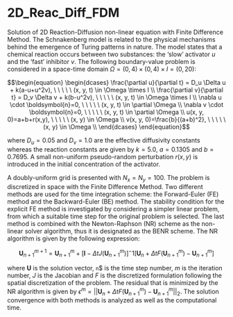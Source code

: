 # 2D_Reac_Diff_FDM
Solution of 2D Reaction-Diffusion non-linear equation with Finite Difference Method. The Schnakenberg model is related to the physical mechanisms behind the emergence of Turing patterns in nature. The model states that a chemical reaction occurs between two substances: the ‘slow’ activator $`u`$ and the ‘fast’ inhibitor $`v`$. The following boundary-value problem is considered in a space-time domain $`\Omega = (0, 4) \times (0, 4) \times I = (0, 20)`$:

```math
\begin{equation}
    \begin{dcases} 
        \frac{\partial u}{\partial t} = D_u \Delta u + k(a-u+u^2v), \ \ \ \ \ (x, y, t) \in \Omega \times I \\
        \frac{\partial v}{\partial t} = D_v \Delta v + k(b-u^2v), \ \ \ \ \ (x, y, t) \in \Omega \times I \\
        \nabla u \cdot \boldsymbol{n}=0, \ \ \ \ \ (x, y, t) \in \partial \Omega \\
        \nabla v \cdot \boldsymbol{n}=0, \ \ \ \ \ (x, y, t) \in \partial \Omega \\
        u(x, y, 0)=a+b+r(x,y), \ \ \ \ \ (x, y) \in \Omega \\
        v(x, y, 0)=\frac{b}{(a+b)^2}, \ \ \ \ \ (x, y) \in \Omega \\
    \end{dcases}
\end{equation}
```

where $`D_u=0.05`$ and $`D_v=1.0`$ are the effective diffusivity constants whereas the reaction constants are given by $`k=5.0`$, $`a=0.1305`$ and $`b=0.7695`$. A small non-uniform pseudo-random perturbation $`r(x,y)`$ is introduced in the initial concentration of the activator. 

A doubly-uniform grid is presented with $`N_x=N_y=100`$. The problem is discretized in space with the Finite Difference Method. Two different methods are used for the time integration scheme: the Forward-Euler (FE) method and the Backward-Euler (BE) method. The stability condition for the explicit FE method is investigated by considering a simpler linear problem, from which a suitable time step for the original problem is selected. The last method is combined with the Newton-Raphson (NR) scheme as the non-linear solver algorithm, thus it is designated as the BENR scheme. The NR algorithm is given by the following expression:

```math
\begin{equation}
    \boldsymbol{U}_{n+1}^{m+1} = \boldsymbol{U}_{n+1}^m + \left[ \boldsymbol{I} - \Delta t J \left( \boldsymbol{U}_{n+1}^{m} \right) \right]^-1 \left[ \boldsymbol{U}_{n} + \Delta t F(\boldsymbol{U}_{n+1}^{m}) - \boldsymbol{U}_{n+1}^{m} \right]
\end{equation}
```

where $`\boldsymbol{U}`$ is the solution vector, `n`$ is the time step number, $`m`$ is the iteration number, $`J`$ is the Jacobian and $`F`$ is the discretized formulation following the spatial discretization of the problem. The residual that is minimized by the NR algorithm is given by $`\epsilon^m= || \boldsymbol{U}_n + \Delta t F(\boldsymbol{U}_{n+1}^{m}) - \boldsymbol{U}_{n+1}^{m} ||_2`$. The solution convergence with both methods is analyzed as well as the computational time.
